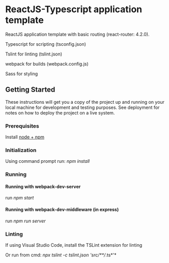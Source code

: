 # ReactJS-Typescript application template

ReactJS application template with basic routing (react-router: 4.2.0).

Typescript for scripting (tsconfig.json)

Tslint for linting (tslint.json)

webpack for builds (webpack.config.js)

Sass for styling

## Getting Started

These instructions will get you a copy of the project up and running on your local machine for development and testing purposes. See deployment for notes on how to deploy the project on a live system.

### Prerequisites
Install [node + npm](https://nodejs.org/en/)

### Initialization
Using command prompt run: *npm install*

### Running

#### Running with webpack-dev-server

run *npm start*

#### Running with webpack-dev-middleware (in express)

run *npm run server*

### Linting

If using Visual Studio Code, install the TSLint extension for linting

Or run from cmd: *npx tslint -c tslint.json 'src/**/*.ts*'*
